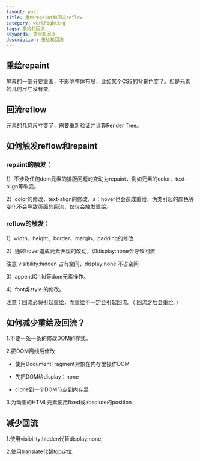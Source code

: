```yaml
---
layout: post
title: 重绘repaint和回流reflow
category: workFighting
tags: 重绘和回流
keywords: 重绘和回流
description: 重绘和回流
---
```


## 重绘repaint
屏幕的一部分要重画，不影响整体布局，比如某个CSS的背景色变了。但是元素的几何尺寸没有变。

## 回流reflow
元素的几何尺寸变了，需要重新验证并计算Render Tree。

## 如何触发reflow和repaint

### repaint的触发：

  1）不涉及任何dom元素的排版问题的变动为repaint，例如元素的color、text-align等改变。

  2）color的修改，text-align的修改，a：hover也会造成重绘，伪类引起的颜色等变化不会导致页面的回流，仅仅会触发重绘。

### reflow的触发：

 1）width、height、border、margin、padding的修改

 2）通过hover造成元素表现的改动，如display:none会导致回流
 
 注意 visibility:hidden 占有空间，display:none 不占空间

 3）appendChild等dom元素操作。

 4）font类style 的修改。
 

注意：回流必将引起重绘，而重绘不一定会引起回流。（ 回流之后会重绘。）
 
## 如何减少重绘及回流？
1.不要一条一条的修改DOM的样式。

2.把DOM离线后修改

  - 使用DocumentFragment对象在内存里操作DOM
  
  - 先把DOM给display：none
  
  - clone到一个DOM节点到内存里
  
3.为动画的HTML元素使用fixed或absolute的position

## 减少回流
1.使用visibility:hidden代替display:none;

2.使用translate代替top定位.


